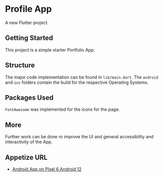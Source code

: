 # Profile App

A new Flutter project.

## Getting Started

This project is a simple starter Portfolio App.

## Structure

The major code implementation can be found in `lib/main.dart`. The `android` and `ios` folders contain the build for the respective Operating Systems.

## Packages Used

`FontAwesome` was implemented for the icons for the page.

## More

Further work can be done ro improve the UI and general accessibility and interactivity of the App.

## Appetize URL

- [Android App on PIxel 6 Android 12](https://appetize.io/app/u6jztjrl7da52y4xcw6e6kum4q?device=pixel6&osVersion=12.0&scale=75)


